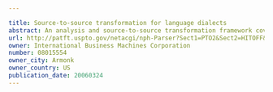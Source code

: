 ```yaml
---

title: Source-to-source transformation for language dialects
abstract: An analysis and source-to-source transformation framework covers dialects of programming languages that lack formal definition for all individual dialects. Multiple instantiations of the same compiler front-end tools can be used with different settings to create distinct intermediate forms and maps. Intermediate forms and maps are used in an individual analysis and source-to-source transformation context, and performing the analysis and source-to-source transformation thereupon. A unified tool set is desirably provided, including standard compiler front-end tools and code transformation/generation tools, wherein source code edits are carried out in order to make the source code more amenable to translation to intermediate forms. The analysis results or intermediate forms created by individual tools are used by other tools as well as further analyzed to create a map of the regions of validity and invalidity of the intermediate forms, and tracking the source-code edits performed in order to obtain the same. Among other benefits, this provides a choice of the best tools combination for maximum code analysis coverage.
url: http://patft.uspto.gov/netacgi/nph-Parser?Sect1=PTO2&Sect2=HITOFF&p=1&u=%2Fnetahtml%2FPTO%2Fsearch-adv.htm&r=1&f=G&l=50&d=PALL&S1=08015554&OS=08015554&RS=08015554
owner: International Business Machines Corporation
number: 08015554
owner_city: Armonk
owner_country: US
publication_date: 20060324
---
```

